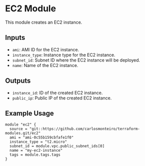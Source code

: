 # EC2 Module

This module creates an EC2 instance.

## Inputs

- `ami`: AMI ID for the EC2 instance.
- `instance_type`: Instance type for the EC2 instance.
- `subnet_id`: Subnet ID where the EC2 instance will be deployed.
- `name`: Name of the EC2 instance.

## Outputs

- `instance_id`: ID of the created EC2 instance.
- `public_ip`: Public IP of the created EC2 instance.

## Example Usage

```hcl
module "ec2" {
  source = "git::https://github.com/carlosmonteiro/terraform-modules.git/ec2"
  ami = "ami-0c55b159cbfafe1f0"
  instance_type = "t2.micro"
  subnet_id = module.vpc.public_subnet_ids[0]
  name = "my-ec2-instance"
  tags = module.tags.tags
}